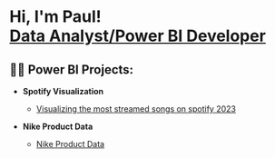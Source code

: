 <h1>Hi, I'm Paul! <br/><a href="https://github.com/poshpeck">Data Analyst/Power BI Developer</a>

<h2>👨‍💻 Power BI Projects:</h2>

- <b>Spotify Visualization</b>
  - [Visualizing the most streamed songs on spotify 2023](https://github.com/poshpeck/spotify/tree/main)
 
- <b>Nike Product Data</b>
  - [Nike Product Data](https://github.com/poshpeck/spotify/tree/main)

